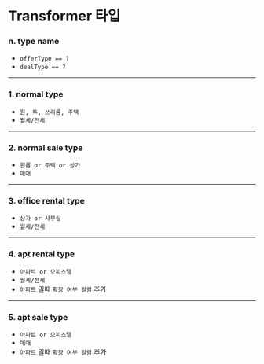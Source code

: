 # Transformer 타입

### n. type name
- `offerType == ?`
- `dealType == ?`
---

### 1. normal type

- `원, 투, 쓰리룸, 주택`
- `월세/전세`
---

### 2. normal sale type

- `원룸 or 주택 or 상가`
- `매매`
---

### 3. office rental type

- `상가 or 사무실` 
- `월세/전세`
---

### 4. apt rental type

- `아파트 or 오피스텔`
- `월세/전세`
- `아파트` 일때 `확장 여부 컬럼` 추가
---

### 5. apt sale type

- `아파트 or 오피스텔`
- `매매`
- `아파트` 일때 `확장 여부 컬럼` 추가
